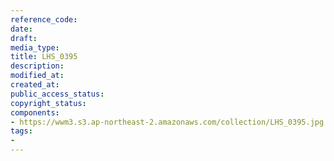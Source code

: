 ```yaml
---
reference_code: 
date: 
draft: 
media_type: 
title: LHS_0395
description: 
modified_at: 
created_at: 
public_access_status: 
copyright_status: 
components:
- https://wwm3.s3.ap-northeast-2.amazonaws.com/collection/LHS_0395.jpg
tags:
- 
---
```


